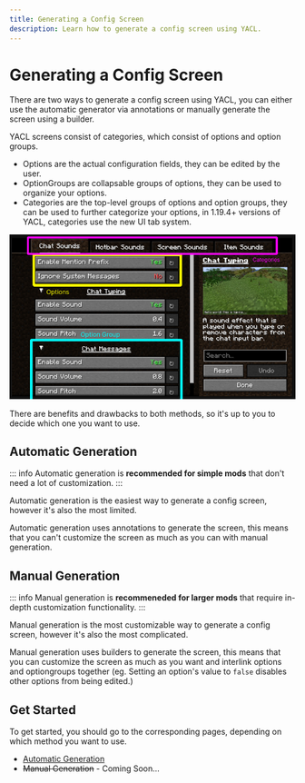 ```yaml
---
title: Generating a Config Screen
description: Learn how to generate a config screen using YACL.
---
```


# Generating a Config Screen

There are two ways to generate a config screen using YACL, you can either use the automatic generator via annotations or manually generate the screen using a builder.

YACL screens consist of categories, which consist of options and option groups.

- Options are the actual configuration fields, they can be edited by the user.
- OptionGroups are collapsable groups of options, they can be used to organize your options.
- Categories are the top-level groups of options and option groups, they can be used to further categorize your options, in 1.19.4+ versions of YACL, categories use the new UI tab system.

![Screen Breakdown](./_assets/screen_breakdown.png)

There are benefits and drawbacks to both methods, so it's up to you to decide which one you want to use.

## Automatic Generation

::: info
Automatic generation is **recommended for simple mods** that don't need a lot of customization.
:::

Automatic generation is the easiest way to generate a config screen, however it's also the most limited.

Automatic generation uses annotations to generate the screen, this means that you can't customize the screen as much as you can with manual generation.

## Manual Generation

::: info
Manual generation is **recommeneded for larger mods** that require in-depth customization functionality.
:::

Manual generation is the most customizable way to generate a config screen, however it's also the most complicated.

Manual generation uses builders to generate the screen, this means that you can customize the screen as much as you want and interlink options and optiongroups together (eg. Setting an option's value to `false` disables other options from being edited.)

## Get Started

To get started, you should go to the corresponding pages, depending on which method you want to use.

- [Automatic Generation](/autogen/setup)
- ~~Manual Generation~~ - Coming Soon...